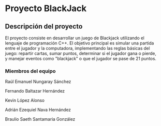 # Proyecto BlackJack

## Descripción del proyecto

El proyecto consiste en desarrollar un juego de Blackjack utilizando el lenguaje de programación C++. El objetivo principal es simular una partida entre el jugador y la computadora, implementando las reglas básicas del juego: repartir cartas, sumar puntos, determinar si el jugador gana o pierde, y manejar eventos como "blackjack" o que el jugador se pase de 21 puntos.

### Miembros del equipo


Raúl Emanuel Nungaray Sánchez

Fernando Baltazar Hernández

Kevin López Alonso

Adrián Ezequiel Nava Hernández

Braulio Saeth Santamaria González
